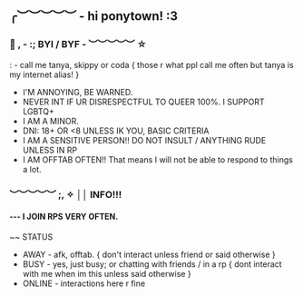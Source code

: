 ## ╭︶︶︶︶︶ - hi ponytown! :3
### 🪼 , - :; BYI / BYF  - ︶︶︶︶︶ ☆
: - call me tanya, skippy or coda { those r what ppl call me often but tanya is my internet alias! }
- I'M ANNOYING, BE WARNED.
- NEVER INT IF UR DISRESPECTFUL TO QUEER 100%. I SUPPORT LGBTQ+
- I AM A MINOR.
- DNI: 18+ OR <8 UNLESS IK YOU, BASIC CRITERIA
- I AM A SENSITIVE PERSON!! DO NOT INSULT / ANYTHING RUDE UNLESS IN RP
- I AM OFFTAB OFTEN!! That means I will not be able to respond to things a lot.
### ︶︶︶︶︶ ;, ✧ ││ INFO!!! 

#### --- I JOIN RPS VERY OFTEN. 
~~ STATUS
- AWAY - afk, offtab. { don't interact unless friend or said otherwise }
- BUSY - yes, just busy; or chatting with friends / in a rp { dont interact with me when im this unless said otherwise }
- ONLINE - interactions here r fine
